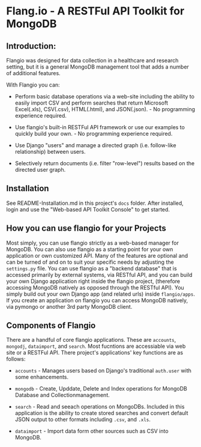 Flang.io - A RESTFul API Toolkit for MongoDB
============================================

Introduction:
-------------

Flangio was designed for data collection in a healthcare and research setting,
but it is a general MongoDB management tool that adds a number of additional
features.

With Flangio you can:


* Perform basic database operations via a web-site including the ability to
easily import CSV and perform searches that return Microsoft Excel(.xls),
CSV(.csv), HTML(.html), and JSON(.json). - No programming experience required. 

* Use flangio's built-in RESTFul API framework or use our examples to quickly
build your own.  - No programming experience required. 

* Use Django "users" and manage a directed graph (i.e. follow-like relationship)
between users.

* Selectively return documents (i.e.  filter "row-level") results based on the
directed user graph.


Installation
-------------

See README-Installation.md in this project's `docs` folder.  After installed,
login and use the "Web-based API Toolkit Console" to get started.


How you can use flangio for your Projects
-----------------------------------------

Most simply, you can use flangio strictly as a web-based manager for MongoDB.
You can also use flangio as a starting point for your own application or own
customized API.  Many of the features are optional and can be turned of
and on to suit your specific needs by adjusting the `settings.py` file. You can
use flangio as a "backend database" that is accessed primarily by
external systems, via RESTful API, and you can build your own Django application
right inside the flangio project, (therefore accessing MongoDB natively as opposed
through the RESTful API). You simply build out your own Django app (and related urls)
inside `flangio/apps`. If you create an application on flangio you can access
MongoDB natively, via pymongo or another 3rd party MongoDB client.



Components of Flangio
---------------------

There are a handful of core flangio applications.  These are `accounts`,
`mongodj`, `dataimport`, and `search`. Most fucntions are
accessiable via web site or a RESTFul API. There project's applications' key
functions are as follows:


* `accounts` - Manages users based on Django's traditional `auth.user` with some
enhancements.

* `mongodb` - Create, Upddate, Delete and Index operations for MongoDB Database
and Collectionmanagement.

* `search` - Read and seeach operations on MongoDBs.  Included in this application
is the ability to create stored searches and convert default JSON output to other
formats including `.csv`, and `.xls`.  

* `dataimport` - Import data form other sources such as CSV into MongoDB.





    



